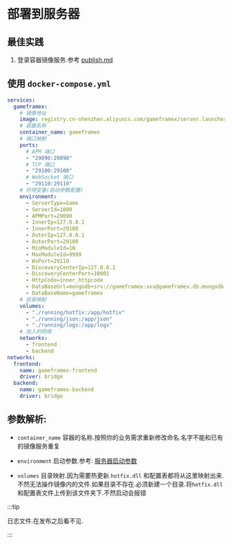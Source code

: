 # 部署到服务器

## 最佳实践

1. 登录容器镜像服务.参考 [publish.md](publish.md#私有镜像aliyun)

## 使用 `docker-compose.yml`

```yaml
services:
  gameframex:
    # 镜像地址
    image: registry.cn-shenzhen.aliyuncs.com/gameframex/server.launcher:1.0.0
    # 容器名称
    container_name: gameframex
    # 端口映射
    ports:
      # APM 端口
      - "29090:29090"
      # TCP 端口
      - "29100:29100"
      # WebSocket 端口
      - "29110:29110"
    # 环境变量(启动参数配置)
    environment:
      - ServerType=Game
      - ServerId=1000
      - APMPort=29090
      - InnerIp=127.0.0.1
      - InnerPort=29100
      - OuterIp=127.0.0.1
      - OuterPort=29100
      - MinModuleId=10
      - MaxModuleId=9999
      - WsPort=29110
      - DiscoveryCenterIp=127.0.0.1
      - DiscoveryCenterPort=10001
      - HttpCode=inner_httpcode
      - DataBaseUrl=mongodb+srv://gameframex:xxx@gameframex.db.mongodb.net/?retryWrites=true&w=majority
      - DataBaseName=gameframex
    # 目录映射
    volumes:
      - "./running/hotfix:/app/hotfix"
      - "./running/json:/app/json"
      - "./running/logs:/app/logs"
    # 加入的网络
    networks:
      - frontend
      - backend
networks:
  frontend:
    name: gameframex-frontend
    driver: bridge
  backend:
    name: gameframex-backend
    driver: bridge

```

## 参数解析:

- `container_name` 容器的名称.按照你的业务需求重新修改命名.名字不能和已有的镜像服务重复

- `environment` 启动参数.参考: [服务器启动参数](../server/launcher-params.md#参数解析)

- `volumes` 目录映射.因为需要热更新.`hotfix.dll`
  和配置表都将从这里映射出来.不然无法操作镜像内的文件.如果目录不存在.必须新建一个目录.将`hotfix.dll`
  和配置表文件上传到该文件夹下.不然启动会报错

:::tip

日志文件.在发布之后看不见.

:::
